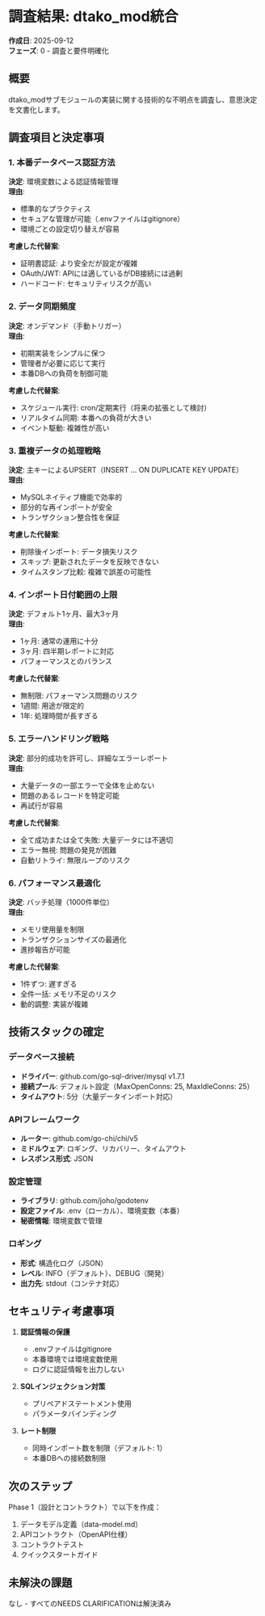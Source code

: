 # 調査結果: dtako_mod統合

**作成日**: 2025-09-12  
**フェーズ**: 0 - 調査と要件明確化

## 概要
dtako_modサブモジュールの実装に関する技術的な不明点を調査し、意思決定を文書化します。

## 調査項目と決定事項

### 1. 本番データベース認証方法
**決定**: 環境変数による認証情報管理  
**理由**: 
- 標準的なプラクティス
- セキュアな管理が可能（.envファイルはgitignore）
- 環境ごとの設定切り替えが容易

**考慮した代替案**:
- 証明書認証: より安全だが設定が複雑
- OAuth/JWT: APIには適しているがDB接続には過剰
- ハードコード: セキュリティリスクが高い

### 2. データ同期頻度
**決定**: オンデマンド（手動トリガー）  
**理由**:
- 初期実装をシンプルに保つ
- 管理者が必要に応じて実行
- 本番DBへの負荷を制御可能

**考慮した代替案**:
- スケジュール実行: cron/定期実行（将来の拡張として検討）
- リアルタイム同期: 本番への負荷が大きい
- イベント駆動: 複雑性が高い

### 3. 重複データの処理戦略
**決定**: 主キーによるUPSERT（INSERT ... ON DUPLICATE KEY UPDATE）  
**理由**:
- MySQLネイティブ機能で効率的
- 部分的な再インポートが安全
- トランザクション整合性を保証

**考慮した代替案**:
- 削除後インポート: データ損失リスク
- スキップ: 更新されたデータを反映できない
- タイムスタンプ比較: 複雑で誤差の可能性

### 4. インポート日付範囲の上限
**決定**: デフォルト1ヶ月、最大3ヶ月  
**理由**:
- 1ヶ月: 通常の運用に十分
- 3ヶ月: 四半期レポートに対応
- パフォーマンスとのバランス

**考慮した代替案**:
- 無制限: パフォーマンス問題のリスク
- 1週間: 用途が限定的
- 1年: 処理時間が長すぎる

### 5. エラーハンドリング戦略
**決定**: 部分的成功を許可し、詳細なエラーレポート  
**理由**:
- 大量データの一部エラーで全体を止めない
- 問題のあるレコードを特定可能
- 再試行が容易

**考慮した代替案**:
- 全て成功または全て失敗: 大量データには不適切
- エラー無視: 問題の発見が困難
- 自動リトライ: 無限ループのリスク

### 6. パフォーマンス最適化
**決定**: バッチ処理（1000件単位）  
**理由**:
- メモリ使用量を制限
- トランザクションサイズの最適化
- 進捗報告が可能

**考慮した代替案**:
- 1件ずつ: 遅すぎる
- 全件一括: メモリ不足のリスク
- 動的調整: 実装が複雑

## 技術スタックの確定

### データベース接続
- **ドライバー**: github.com/go-sql-driver/mysql v1.7.1
- **接続プール**: デフォルト設定（MaxOpenConns: 25, MaxIdleConns: 25）
- **タイムアウト**: 5分（大量データインポート対応）

### APIフレームワーク
- **ルーター**: github.com/go-chi/chi/v5
- **ミドルウェア**: ロギング、リカバリー、タイムアウト
- **レスポンス形式**: JSON

### 設定管理
- **ライブラリ**: github.com/joho/godotenv
- **設定ファイル**: .env（ローカル）、環境変数（本番）
- **秘密情報**: 環境変数で管理

### ロギング
- **形式**: 構造化ログ（JSON）
- **レベル**: INFO（デフォルト）、DEBUG（開発）
- **出力先**: stdout（コンテナ対応）

## セキュリティ考慮事項

1. **認証情報の保護**
   - .envファイルはgitignore
   - 本番環境では環境変数使用
   - ログに認証情報を出力しない

2. **SQLインジェクション対策**
   - プリペアドステートメント使用
   - パラメータバインディング

3. **レート制限**
   - 同時インポート数を制限（デフォルト: 1）
   - 本番DBへの接続数制限

## 次のステップ

Phase 1（設計とコントラクト）で以下を作成：
1. データモデル定義（data-model.md）
2. APIコントラクト（OpenAPI仕様）
3. コントラクトテスト
4. クイックスタートガイド

## 未解決の課題

なし - すべてのNEEDS CLARIFICATIONは解決済み